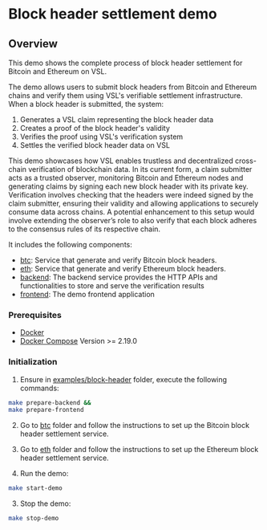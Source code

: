 # Block header settlement demo

## Overview

This demo shows the complete process of block header settlement for Bitcoin and Ethereum on VSL.

The demo allows users to submit block headers from Bitcoin and Ethereum chains and verify them using VSL's verifiable settlement infrastructure. When a block header is submitted, the system:

1. Generates a VSL claim representing the block header data
2. Creates a proof of the block header's validity
3. Verifies the proof using VSL's verification system
4. Settles the verified block header data on VSL

This demo showcases how VSL enables trustless and decentralized cross-chain verification of blockchain data. In its current form, a claim submitter acts as a trusted observer, monitoring Bitcoin and Ethereum nodes and generating claims by signing each new block header with its private key. Verification involves checking that the headers were indeed signed by the claim submitter, ensuring their validity and allowing applications to securely consume data across chains. A potential enhancement to this setup would involve extending the observer’s role to also verify that each block adheres to the consensus rules of its respective chain.

It includes the following components:

- [btc](./btc/README.md): Service that generate and verify Bitcoin block headers.
- [eth](./eth/README.md): Service that generate and verify Ethereum block headers.
- [backend](./backend/README.md): The backend service provides the HTTP APIs and functionalities to store and serve the verification results
- [frontend](./frontend/README.md): The demo frontend application

### Prerequisites

- [Docker](https://docs.docker.com/get-docker/)
- [Docker Compose](https://docs.docker.com/compose/install/) Version >= 2.19.0

### Initialization

1. Ensure in [examples/block-header](./) folder, execute the following commands:

```bash
make prepare-backend &&
make prepare-frontend
```

2. Go to [btc](./btc/README.md) folder and follow the instructions to set up the Bitcoin block header settlement service.
3. Go to [eth](./eth/README.md) folder and follow the instructions to set up the Ethereum block header settlement service.

4. Run the demo:

```bash
make start-demo
```

3. Stop the demo:

```bash
make stop-demo
```
